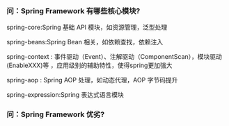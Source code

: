 ### 问：Spring Framework 有哪些核心模块?

spring-core:Spring 基础 API 模块，如资源管理，泛型处理 

spring-beans:Spring Bean 相关，如依赖查找，依赖注入 

spring-context : 事件驱动（Event）、注解驱动（ComponentScan），模块驱动(EnableXXX)等 ，应用级别的辅助特性，使得spring更加强大

spring-aop : Spring AOP 处理，如动态代理，AOP 字节码提升 

spring-expression:Spring 表达式语言模块



### 问：Spring Framework 优劣?